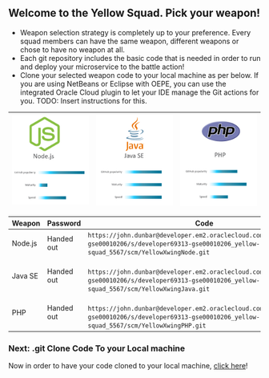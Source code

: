 ## Welcome to the Yellow Squad. Pick your weapon! ##

+ Weapon selection strategy is completely up to your preference. Every squad members can have the same weapon, different weapons or chose to have no weapon at all.
+ Each git repository includes the basic code that is needed in order to run and deploy your microservice to the battle action!
+ Clone your selected weapon code to your local machine as per below. If you are using NetBeans or Eclipse with OEPE, you can use the integrated Oracle Cloud plugin to let your IDE manage the Git actions for you. TODO: Insert instructions for this.

| ![Red Squad](nodejs.png)  | ![Blue Squad](javase.png) | ![Black Squad](php.png) |
|:---:|:---:|:---:|

| Weapon        | Password     | Code  |
| ------------- |-------------| -----|
| Node.js      | Handed out | ``` https://john.dunbar@developer.em2.oraclecloud.com/developer69313-gse00010206/s/developer69313-gse00010206_yellow-squad_5567/scm/YellowXwingNode.git ``` |
| Java SE      | Handed out      |   ```  https://john.dunbar@developer.em2.oraclecloud.com/developer69313-gse00010206/s/developer69313-gse00010206_yellow-squad_5567/scm/YellowXwingJava.git ``` |
| PHP | Handed out      |  ```  https://john.dunbar@developer.em2.oraclecloud.com/developer69313-gse00010206/s/developer69313-gse00010206_yellow-squad_5567/scm/YellowXwingPHP.git ``` |

### Next: .git Clone Code To your Local machine ###

Now in order to have your code cloned to your local machine, [click here](../clonecode.md)!
